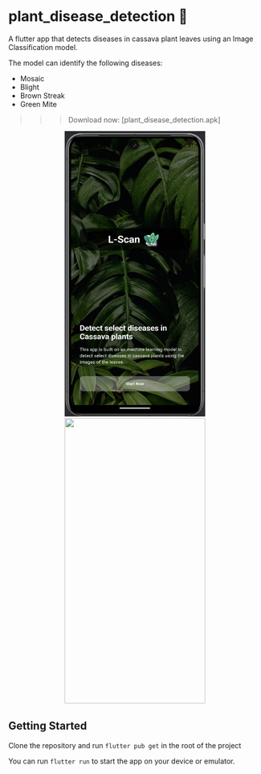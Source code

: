 # plant_disease_detection 🦠

A flutter app that detects diseases in cassava plant leaves using an Image Classification model.

The model can identify the following diseases:
* Mosaic
* Blight
* Brown Streak
* Green Mite

>>> Download now: [plant_disease_detection.apk]

<p align="center">
    <img width="280" height="567" src="https://github.com/cs-onah/cassava_disease_detection/blob/main/docs/image.png">
    <img width="280" height="567" src="https://github.com/cs-onah/cassava_disease_detection/blob/main/docs/anim.gif">
</p>

## Getting Started

Clone the repository and run `flutter pub get` in the root of the project

You can run `flutter run` to start the app on your device or emulator.